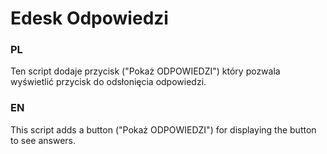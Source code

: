 # Edesk Odpowiedzi

### PL 
Ten script dodaje przycisk ("Pokaż ODPOWIEDZI") który pozwala wyświetlić przycisk do odsłonięcia odpowiedzi.

### EN
This script adds a button ("Pokaż ODPOWIEDZI") for displaying the button to see answers.
